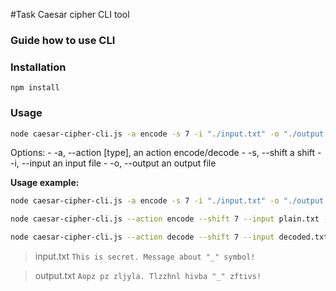 #Task Caesar cipher CLI tool

### Guide how to use CLI

### Installation
    npm install
### Usage
```bash
node caesar-cipher-cli.js -a encode -s 7 -i "./input.txt" -o "./output.txt"
```
   Options:
    - -a, --action [type],     an action encode/decode
    - -s, --shift <number>     a shift
    - -i, --input <filename>   an input file
    - -o, --output <filename>  an output file

**Usage example:**

```bash
node caesar-cipher-cli.js -a encode -s 7 -i "./input.txt" -o "./output.txt"
```

```bash
node caesar-cipher-cli.js --action encode --shift 7 --input plain.txt --output encoded.txt
```

```bash
node caesar-cipher-cli.js --action decode --shift 7 --input decoded.txt --output plain.txt
```

> input.txt
> `This is secret. Message about "_" symbol!`

> output.txt
> `Aopz pz zljyla. Tlzzhnl hivba "_" zftivs!`
